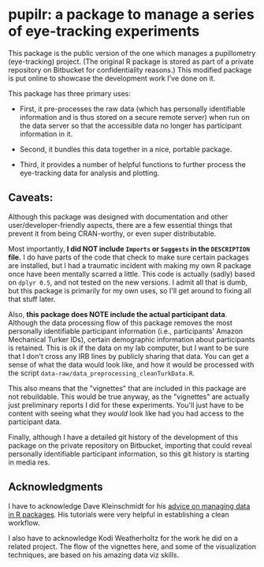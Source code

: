 # pupilr: a package to manage a series of eye-tracking experiments

This package is the public version of the one which manages a pupillometry (eye-tracking) project. (The original R package is stored as part of a private repository on Bitbucket for confidentiality reasons.) This modified package is put online to showcase the development work I've done on it.

This package has three primary uses: 

 * First, it pre-processes the raw data (which has personally identifiable information and is thus stored on a secure remote server) when run on the data server so that the accessible data no longer has participant information in it. 
 
 * Second, it bundles this data together in a nice, portable package. 
 
 * Third, it provides a number of helpful functions to further process the eye-tracking data for analysis and plotting.
 
## Caveats:
 
Although this package was designed with documentation and other user/developer-friendly aspects, there are a few essential things that prevent it from being CRAN-worthy, or even super distributable.  

Most importantly, **I did NOT include `Imports` or `Suggests` in the `DESCRIPTION` file.** I do have parts of the code that check to make sure certain packages are installed, but I had a traumatic incident with making my own R package once have been mentally scarred a little.  This code is actually (sadly) based on `dplyr 0.5`, and not tested on the new versions. I admit all that is dumb, but this package is primarily for my own uses, so I'll get around to fixing all that stuff later.

Also, **this package does NOTE include the actual participant data**. Although the data processing flow of this package removes the most personally identifiable participant information (i.e., participants' Amazon Mechanical Turker IDs), certain demographic information about participants is retained. This is ok if the data on my lab computer, but I want to be sure that I don't cross any IRB lines by publicly sharing that data. You can get a sense of what the data would look like, and how it would be processed with the script `data-raw/data_preprocessing_cleanTurkData.R`.

This also means that the "vignettes" that are included in this package are not rebuildable. This would be true anyway, as the "vignettes" are actually just preliminary reports I did for these experiments. You'll just have to be content with seeing what they _would_ look like had you had access to the participant data.

Finally, although I have a detailed git history of the development of this package on the private repository on Bitbucket, importing that could reveal personally identifiable participant information, so this git history is starting in media res.

## Acknowledgments

I have to acknowledge Dave Kleinschmidt for his [advice on managing data in R packages](http://www.davekleinschmidt.com/r-packages/). His tutorials were very helpful in establishing a clean workflow.

I also have to acknowledge Kodi Weatherholtz for the work he did on a related project. The flow of the vignettes here, and some of the visualization techniques, are based on his amazing data viz skills.

